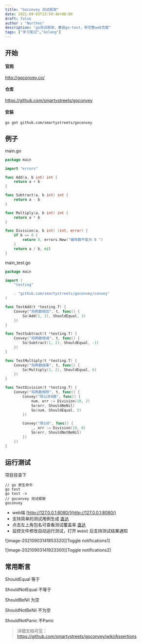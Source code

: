 ```yaml
---
title: "Goconvey 测试框架"
date: 2021-09-03T13:59:46+08:00
draft: false
author : "Northes"
description: "go测试框架，兼容go-test，带完整web页面"
tags: ["学习笔记","Golang"]
---
```



## 开始
#### 官网
http://goconvey.co/
#### 仓库
https://github.com/smartystreets/goconvey
#### 安装
```shell
go get github.com/smartystreets/goconvey
```

## 例子
main.go
```go
package main

import "errors"

func Add(a, b int) int {
	return a + b
}

func Subtract(a, b int) int {
	return a - b
}

func Multiply(a, b int) int {
	return a * b
}

func Division(a, b int) (int, error) {
	if b == 0 {
		return 0, errors.New("被除数不能为 0 ")
	}
	return a / b, nil
}

```

main_test.go
```go
package main

import (
	"testing"

	. "github.com/smartystreets/goconvey/convey"
)

func TestAdd(t *testing.T) {
	Convey("将两数相加", t, func() {
		So(Add(1, 2), ShouldEqual, 3)
	})
}

func TestSubtract(t *testing.T) {
	Convey("将两数相减", t, func() {
		So(Subtract(1, 2), ShouldEqual, -1)
	})
}

func TestMultiply(t *testing.T) {
	Convey("将两数相乘", t, func() {
		So(Multiply(3, 2), ShouldEqual, 6)
	})
}

func TestDivision(t *testing.T) {
	Convey("将两数相除", t, func() {
		Convey("除以非0数", func() {
			num, err := Division(10, 2)
			So(err, ShouldBeNil)
			So(num, ShouldEqual, 5)
		})

		Convey("除以0", func() {
			_, err := Division(10, 0)
			So(err, ShouldNotBeNil)
		})
	})
}

```

## 运行测试
项目目录下
```shell
// go 原生命令
go test 
go test -v
// goconvey 测试框架
goconvey
```

- web端 [http://127.0.0.1:8080/](http://127.0.0.1:8080/)
- 支持简单的测试用例生成 [直达](http://127.0.0.1:8080/composer.html)
- 点击左上角包名可查看测试覆盖率 [直达](http://127.0.0.1:8080/reports/)
- 监控文件修改自动运行测试，打开 `WebUI` 后支持测试结果通知

![image-20210903141853320][Toggle notifications1]

![image-20210903141923300][Toggle notifications2]

## 常用断言
ShouldEqual 等于

ShouldNotEqual 不等于

ShouldBeNil 为空

ShouldNotBeNil 不为空

ShouldNotPanic 不Panic

> 详细文档可见：https://github.com/smartystreets/goconvey/wiki/Assertions


